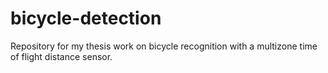 # bicycle-detection
Repository for my thesis work on bicycle recognition with a multizone time of flight distance sensor.
